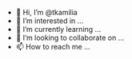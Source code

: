 - 👋 Hi, I’m @tkamilia
- 👀 I’m interested in ...
- 🌱 I’m currently learning ...
- 💞️ I’m looking to collaborate on ...
- 📫 How to reach me ...

<!---
tkamilia/tkamilia is a ✨ special ✨ repository because its `README.md` (this file) appears on your GitHub profile.
You can click the Preview link to take a look at your changes.
--->


